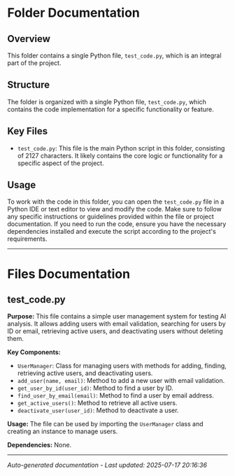 # Folder Documentation

## Overview
This folder contains a single Python file, `test_code.py`, which is an integral part of the project.

## Structure
The folder is organized with a single Python file, `test_code.py`, which contains the code implementation for a specific functionality or feature.

## Key Files
- `test_code.py`: This file is the main Python script in this folder, consisting of 2127 characters. It likely contains the core logic or functionality for a specific aspect of the project.

## Usage
To work with the code in this folder, you can open the `test_code.py` file in a Python IDE or text editor to view and modify the code. Make sure to follow any specific instructions or guidelines provided within the file or project documentation. If you need to run the code, ensure you have the necessary dependencies installed and execute the script according to the project's requirements.

---

# Files Documentation

## test_code.py

**Purpose:** This file contains a simple user management system for testing AI analysis. It allows adding users with email validation, searching for users by ID or email, retrieving active users, and deactivating users without deleting them.

**Key Components:**
- `UserManager`: Class for managing users with methods for adding, finding, retrieving active users, and deactivating users.
- `add_user(name, email)`: Method to add a new user with email validation.
- `get_user_by_id(user_id)`: Method to find a user by ID.
- `find_user_by_email(email)`: Method to find a user by email address.
- `get_active_users()`: Method to retrieve all active users.
- `deactivate_user(user_id)`: Method to deactivate a user.

**Usage:** The file can be used by importing the `UserManager` class and creating an instance to manage users.

**Dependencies:** None.

---
*Auto-generated documentation - Last updated: 2025-07-17 20:16:36*
